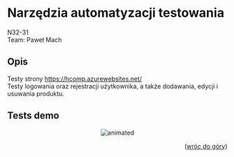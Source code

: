  # Narzędzia automatyzacji testowania

<p align="left">
  N32-31<br>
  Team: Paweł Mach  
 </p>
 
 ## Opis

  Testy strony https://hcomp.azurewebsites.net/
  <br>
  Testy logowania oraz rejestracji użytkownika, a także dodawania, edycji i usuwania produktu.

## Tests demo

<p align="center">
  <img src="https://github.com/pmh-projects/TestsSelenium/blob/main/addfiles/resizeimage.gif" alt="animated" />
</p>

<p align="right">(<a href="#top">wróc do góry</a>)</p>
